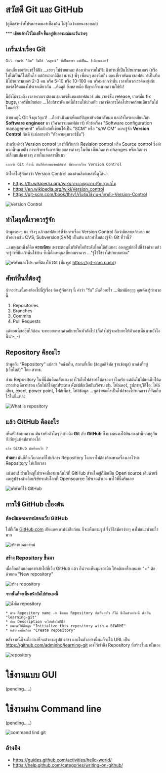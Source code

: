 # สวัสดี Git และ GitHub  
(คู่มือสำหรับโปรแกรมเมอร์เบื้องต้น ไม่รู้ถือว่าเชยนะขอบอก)

***  __เขียนค้างไว้ไม่เสร็จ ขึ้นอยู่กับอารมณ์และวันว่างๆ__

## เกริ่นนำเรื่อง Git

```
Git อ่านว่า "กิท" ไม่ใช่ 'กฤษณ์' ที่เป็นดารา แต่เป็น… (เดี่ยวเฉลย)
```

ก่อนอื่นขอเท้าแชร์ให้ฟัง …เฮยๆ ไม่ช่ายแหละ ต้องเท้าความให้ฟัง ถึงท่านที่เป็นโปรแกรมเมอร์ (หรือไม่ได้เป็นก็ไม่เป็นไร แต่ถ้าน่าตาดีถือว่าผ่าน) พี่ๆ เพื่อนๆ ลองนึกถึง ตอนที่เราพัฒนาซอฟต์แวร์เป็นทีม มีโปรแกรมเมอร์ 2-3 คน หรือ 5-10 หรือ 10-100 คน หรือมากกว่านั้น เวลาที่พวกเราต้องยุ่งกับซอร์สโค้ดของโปรเจคเดียวกัน …คิดดูดิ ยิ่งหลายมือ ปัญหาก็จะมากความใช่ป่ะ! 

นี้ยังไม่รวมถึง เวลาพวกเราต้องแบ่งเวอร์ชั่นของซอฟต์แวร์ เช่น เวอร์ชั่น release, เวอร์ชั่น fix bugs, เวอร์ชั่นยิบย่อย …โอ้ย!สารพัด แค่นี้ก็ชวนให้ปวดหัว เวลาจัดการโค้ดโปรเจคก้อนเดียวกันใช่ไหมล่ะ?

ด้วยเหตุนี้ Git จึงอุแว้อุแว้! …ถือกำเนิดมาเพื่อแก้ปัญหาข้างต้นครับผม และถ้าใครเคยเขียนวิชา __Software engineer__ มา (วิศวกรรมซอฟต์แวร์) หัวข้อเรื่อง "Software configuration management" หรือตัวย่อที่เขียนได้เป็น "SCM" หรือ "s/W CM"  คงจะรู้จัก __Version Control__ กันดี (แปลตรงตัว "ตัวควบคุมเวอร์ชั่น")

สำหรับคำว่า Version control บางทีก็เรียกว่า Revision control หรือ Source control ซึ่งคำพวกนี้หมายถึง การบริหารจัดการกับเอกสารต่างๆ ในทีม เมื่อเกิดการ changes หรือเกิดการเปลี่ยนแปลงต่างๆ ภายในเอกสารขึ้นมา

```
และเจ้า Git ที่ว่านี้ มันก็คือระบบซอฟต์แวร์ ที่ช่วยเราเรื่อง Version Control
```

ถ้าใครไม่รู้จักคำว่า Version Control ลองอ่านลิงค์เหล่านี้ดูได้น่า

* https://th.wikipedia.org/wiki/การควบคุมการปรับปรุงแก้ไข
* https://en.wikipedia.org/wiki/Version_control
* https://git-scm.com/book/th/v1/เริ่มต้นใช้งาน-เกี่ยวกับ-Version-Control

![Version Control](images/Version_Control.PNG)

## ทำไมยุคนี้เราควรรู้จัก

ถ้าพูดตรงๆ นะ จริงๆ แล้วซอฟต์แวร์ที่จัดการเรื่อง Version Control ถือว่ามีหลายเจ้ามาก ยกตัวอย่างเช่น CVS, Subversion(SVN) เป็นต้น แล้วทำไมต้องรู้จัก Git ที่ว่านี้?

...เหตุผลหนึ่งก็คือ __ความนิยม__ เพราะตอนนี้บริษัทไอทีระดับโลกใช้กันเยอะ ลองดูรูปต่อไปนี้ข้างล่าง แล้วจะรู้ว่าพี่บึมเจ้านั้นใช้บ้าง ซึ่งนี้คือเหตุผลที่พวกเราควร …"รู้ไว้ใช่ว่าใส่บ่าแบกห่าม"

![บริษัทและโปรเจคที่ต้องใช้ Git](images/companies_Projects_Using_Git.PNG)
(ที่มารูป https://git-scm.com/)

## ศัพท์พื้นที่ต้องรู้

ถ้าจะอ่านเนื้อหาต้องไปนี้รู้เรื่อง ต้องรู้จักคำๆ นี้ คำว่า “รัก” มันคืออะไร …พิมพ์ผิดๆๆๆ คุณต้องรู้ว่าพวกนี้

1.	Repositories
2.	Branches 
3.	Commits 
4.	Pull Requests

แต่ตอนนี้ขออุ๊บไว้ก่อน จะทยอยแทรกคำอธิบายในหัวถัดไป (ก็เค้าไม่รู้จะอธิบายให้ตัวเองเห็นภาพยังไงนี้น่า-_-)

## Repository คืออะไร

ถ้าพูดถึง “Repository” แปลว่า "คลังเก็บ, สถานที่เก็บ (ข้อมูลดิจิทัล ฐานข้อมูล) แหล่งที่อยู่ (เว็บไซต์)" โดย สวทช.

ส่วน Repository ในที่นี้มันคือคลังแสง เอาไว้เก็บไฟล์ซอร์โค้ดของเราไงครับ แต่มันไม่ใช่แค่เก็บโค้ดเราอย่างเดียวหรอก เก็บไฟล์ได้ทุกประเภท ตั้งแต่สักเบือยันเรือรบ เช่น โฟลเดอร์, รูปภาพ,วีดีโอ, ไฟล์เสียง, excel, power point, ไฟล์เท็กซ์, ไฟล์ข้อมูล  …พูดง่ายอะไรเป็นไฟล์ของโปรเจคเรา ก็ยัดเก็บไว้ในนี้แหละ

![What is repository ](images/what_repository.png)

## แล้ว GitHub คืออะไร

เห็นหัวข้อบทความ มันจ่าหัวตัวโตๆ กล่าวถึง __Git__ กับ __GitHub__ ซึ่งบางคนคงได้ยินสองคำนี้ควบคู่กัน ยังกับคู่แฝดปลาท่องโก๋ 

```
แล้ว GitHub มันคืออะไร ?
```

**คำตอบ** มันก็คือเว็บกลางที่ให้บริการ Repository โดยเราไม่ต้องต้องหาเครื่องเอาไว้ทำ Repository ให้เสียเวลา 

แน่นอน! ส่วนใหญ่โปรเจคที่เอามาเก็บไว้ที่ GitHub ส่วนใหญ่ก็มักเป็น Open source  เสียด้วยซิ และรูปข้างล่างคือบริษัทระดับโลกที่ Opensource โปรเจคตัวเอง มาไว้ที่นี้ตรึมเลย

![บริษัทที่ใช้ GitHub](https://cdn1.tnwcdn.com/wp-content/blogs.dir/1/files/2016/09/Microsoft-tops-GitHubs-list-of-orgs-with-open-source-contributors.jpg)

## การใช้ GitHub เบื้องต้น

### ต้องมีแอคเคาทน์ของเว็บ GitHub

ไปที่เว็บ [GitHub.com]( https://github.com/) เปิดแอคเคาท์น์เสียก่อน ก็จะเห็นตามรูป ซึ่งวิธีสมัครง่ายๆ คงไม่แนะนำอะไรมาก

![สร้างแอคเคาทน์](images/create_account_edit.png)

### สร้าง Repository ขึ้นมา

เมื่อล็อกอินแอคเคาท์เข้าไปที่เว็บ GitHub แล้ว ก็น่าจะเห็นมุมขวามือ ให้คลิกเครื่องหมาย "+" ต่อด้วยกด "New repository"

![สร้าง repository](images/new_repository_edit.png)

__จากนั้นก็จะเห็นหน้าถัดไปทำนองนี้__

![ตั้งชื่อ repository](images/repository_name_edit.png)

```
* ตรง Repository name -> ชื่อของ Repository ตั้งเป็นอะไร ก็ได้ ซึ่งในตัวอย่างนี้ ตั้งเป็น "learning-git"
* ช่อง Description จะใส่หรือไม่ก็ได้
* แนะนำให้ติ๊กถูก "Initialize this repository with a README"
* หลังจากนั้นก็กด "Create repository"
```

หลังจากนี้ก็จะถือว่าเสร็จแล้วตามรูปข้างล่าง และในตัวอย่างนี้ผมก็จะได้ URL เป็น https://github.com/adminho/learning-git 
เอาไว้เข้าถึง Repository ที่สร้างขึ้นมานั้นเอง

![repository](images/your_repository_edit.png)

# ใช้งานแบบ GUI

(pending.....)

# ใช้งานผ่าน Command line

(pending.....)

![command lind git](https://coggle-downloads.s3.amazonaws.com/49e5776e17045b4615af8ab87e75f5ae305779093dd574ee2044e6035316dc75/How_to_be_a_good_frontend_programmer.png)

## อ้างอิง
* https://guides.github.com/activities/hello-world/
* https://help.github.com/categories/writing-on-github/


